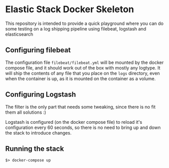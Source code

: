 # Elastic Stack Docker Skeleton

This repository is intended to provide a quick playground where
you can do some testing on a log shipping pipeline using filebeat,
logstash and elasticsearch

## Configuring filebeat

The configuration file `filebeat/filebeat.yml` will be mounted by
the docker compose file, and it should work out of the box with
mostly any logtype. It will ship the contents of any file that
you place on the `logs` directory, even when the container is up,
as it is mounted on the container as a volume.

## Configuring Logstash

The filter is the only part that needs some tweaking, since there
is no fit them all solutions :)

Logstash is configured (on the docker compose file) to reload it's
configuration every 60 seconds, so there is no need to bring up and
down the stack to introduce changes.

## Running the stack

```
$> docker-compose up
```

